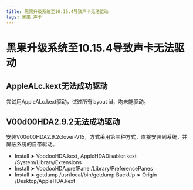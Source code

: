 ```yaml
---
title: 黑果升级系统至10.15.4导致声卡无法驱动
tags: 黑果 声卡
---
```


# 黑果升级系统至10.15.4导致声卡无法驱动

## AppleALc.kext无法成功驱动
尝试用AppleALc.kext驱动，试过所有layout id，均未能驱动。

## V00d00HDA2.9.2无法成功驱动
安装V00d00HDA2.9.2clover-V15，方式采用第三种方式，直接安装到系统，并屏蔽系统的自带驱动。
* Install ➤ VoodooHDA.kext, AppleHDADisabler.kext /System/Library/Extensions 
* Install ➤ VoodooHDA.prefPane /Library/PreferencePanes    
* Install ➤ getdump /usr/local/bin/getdump BackUp ➤ Origin /Desktop/AppleHDA.kext
